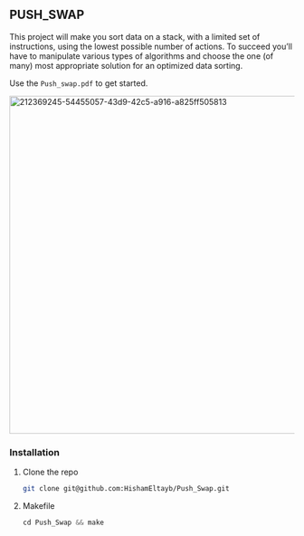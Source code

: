 <!-- Improved compatibility of back to top link: See: https://github.com/othneildrew/Best-README-Template/pull/73 -->
<a name="readme-top"></a>
<!--

<!-- ABOUT THE PROJECT -->
## PUSH_SWAP

This project will make you sort data on a stack, with a limited set of instructions, using
the lowest possible number of actions. To succeed you’ll have to manipulate various types of algorithms and choose the one (of many) most appropriate solution for an optimized data sorting.

Use the `Push_swap.pdf` to get started.


<img width="597" alt="212369245-54455057-43d9-42c5-a916-a825ff505813" src="https://github.com/Hisham042/Push_Swap/assets/155056739/3eb9cee6-106d-4879-9a80-71a040d2c49f">



### Installation


1. Clone the repo
   ```sh
   git clone git@github.com:HishamEltayb/Push_Swap.git
   ```
2. Makefile
   ```js
   cd Push_Swap && make
   ```

